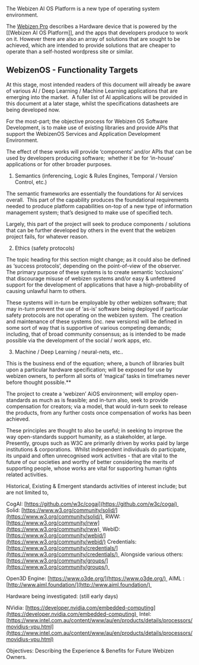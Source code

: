 The Webizen AI OS Platform is a new type of operating system environment.  

The [Webizen Pro](Webizen%20Pro.md) describes a Hardware device that is powered by the [[Webizen AI OS Platform]], and the apps that developers produce to work on it.  However there are also an array of  solutions that are sought to be achieved, which are intended to provide solutions that are cheaper to operate than a self-hosted wordpress site or similar. 

## WebizenOS - Functionality Targets

At this stage, most intended readers of this document will already be aware of various AI / Deep Learning / Machine Learning applications that are emerging into the market.  A fuller list of AI applications will be provided in this document at a later stage, whilst the specifications datasheets are being developed now.

For the most-part; the objective process for Webizen OS Software Development, is to make use of existing libraries and provide APIs that support the WebizenOS Services and Application Development Environment.

The effect of these works will provide ‘components’ and/or APIs that can be used by developers producing software;  whether it be for ‘in-house’ applications or for other broader purposes. 

1.  Semantics (inferencing, Logic & Rules Engines, Temporal / Version Control, etc.)

The semantic frameworks are essentially the foundations for AI services overall.  This part of the capability produces the foundational requirements needed to produce platform capabilities on-top of a new type of information management system; that’s designed to make use of specified tech.

Largely, this part of the project will seek to produce components / solutions that can be further developed by others in the event that the webizen project fails, for whatever reason. 

2.  Ethics (safety protocols)

The topic heading for this section might change; as it could also be defined as ‘success protocols’, depending on the point-of-view of the observer.    The primary purpose of these systems is to create semantic ‘occlusions’ that discourage misuse of webizen systems and/or easy & unfettered support for the development of applications that have a high-probability of causing unlawful harm to others.

These systems will in-turn be employable by other webizen software; that may in-turn prevent the use of ‘as-is’ software being deployed if particular safety protocols are not operating on the webizen system.  The creation and maintenance of these systems (inc. new versions) will be defined in some sort of way that is supportive of various competing demands; including, that of broad community consensus; as is intended to be made possible via the development of the social / work apps, etc.

3.  Machine / Deep Learning / neural-nets, etc..

This is the business end of the equation; where, a bunch of libraries built upon a particular hardware specification; will be exposed for use by webizen owners, to perform all sorts of ‘magical’ tasks in timeframes never before thought possible.**


The project to create a ‘webizen’ AiOS environment; will employ open-standards as much as is feasible; and in-turn also, seek to provide compensation for creators; via a model, that would in-turn seek to release the products, from any further costs once compensation of works has been achieved.

These principles are thought to also be useful; in seeking to improve the way open-standards support humanity, as a stakeholder, at large.  Presently, groups such as W3C are primarily driven by works paid by large institutions & corporations.  Whilst independent individuals do participate, its unpaid and often unrecognised work activities - that are vital to the future of our societies and worthy of better considering the merits of supporting people, whose works are vital for supporting human rights related activities.  

Historical, Existing & Emergent standards activities of interest include; but are not limited to,

CogAI: [https://github.com/w3c/cogai](https://github.com/w3c/cogai) 
Solid: [https://www.w3.org/community/solid/](https://www.w3.org/community/solid/) 
RWW: [https://www.w3.org/community/rww](https://www.w3.org/community/rww) 
WebID: [https://www.w3.org/community/webid/](https://www.w3.org/community/webid/)
Credentials: [https://www.w3.org/community/credentials/](https://www.w3.org/community/credentials/) 
Alongside various others: [https://www.w3.org/community/groups/](https://www.w3.org/community/groups/) 

Open3D Engine: [https://www.o3de.org/](https://www.o3de.org/) 
AIML : [http://www.aiml.foundation/](http://www.aiml.foundation/) 

Hardware being investigated: (still early days)

NVidia: [https://developer.nvidia.com/embedded-computing](https://developer.nvidia.com/embedded-computing) 
Intel: [https://www.intel.com.au/content/www/au/en/products/details/processors/movidius-vpu.html](https://www.intel.com.au/content/www/au/en/products/details/processors/movidius-vpu.html)

Objectives: Describing the Experience & Benefits for Future Webizen Owners. 


